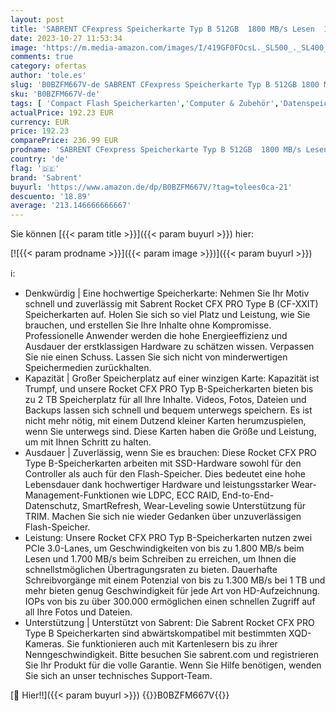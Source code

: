 ```yaml
---
layout: post
title: 'SABRENT CFexpress Speicherkarte Typ B 512GB  1800 MB/s Lesen  1700MB/s Schreiben  cf Express Memory Card 8k raw für DSLR  professionelle Cinematographer Fotografen Videofilmer Vloggers  CF-XXIT-512 '
date: 2023-10-27 11:53:34
image: 'https://m.media-amazon.com/images/I/419GF0FOcsL._SL500_._SL400_.jpg'
comments: true
category: ofertas
author: 'tole.es'
slug: 'B0BZFM667V-de SABRENT CFexpress Speicherkarte Typ B 512GB 1800 MB/s...'
sku: 'B0BZFM667V-de'
tags: [ 'Compact Flash Speicherkarten','Computer & Zubehör','Datenspeicher','Externe Datenspeicher','Speicherkarten','sabrent','🇩🇪', ]
actualPrice: 192.23 EUR
currency: EUR
price: 192.23
comparePrice: 236.99 EUR
prodname: 'SABRENT CFexpress Speicherkarte Typ B 512GB  1800 MB/s Lesen  1700MB/s Schreiben  cf Express Memory Card 8k raw für DSLR  professionelle Cinematographer Fotografen Videofilmer Vloggers  CF-XXIT-512 '
country: 'de'
flag: '🇩🇪'
brand: 'Sabrent'
buyurl: 'https://www.amazon.de/dp/B0BZFM667V/?tag=tolees0ca-21'
descuento: '18.89'
average: '213.146666666667'
---
```


Sie können [{{< param title >}}]({{< param buyurl >}}) hier:

[![{{< param prodname >}}]({{< param image >}})]({{< param buyurl >}})

ℹ️:

- Denkwürdig | Eine hochwertige Speicherkarte: Nehmen Sie Ihr Motiv schnell und zuverlässig mit Sabrent Rocket CFX PRO Type B (CF-XXIT) Speicherkarten auf. Holen Sie sich so viel Platz und Leistung, wie Sie brauchen, und erstellen Sie Ihre Inhalte ohne Kompromisse. Professionelle Anwender werden die hohe Energieeffizienz und Ausdauer der erstklassigen Hardware zu schätzen wissen. Verpassen Sie nie einen Schuss. Lassen Sie sich nicht von minderwertigen Speichermedien zurückhalten.
- Kapazität | Großer Speicherplatz auf einer winzigen Karte: Kapazität ist Trumpf, und unsere Rocket CFX PRO Typ B-Speicherkarten bieten bis zu 2 TB Speicherplatz für all Ihre Inhalte. Videos, Fotos, Dateien und Backups lassen sich schnell und bequem unterwegs speichern. Es ist nicht mehr nötig, mit einem Dutzend kleiner Karten herumzuspielen, wenn Sie unterwegs sind. Diese Karten haben die Größe und Leistung, um mit Ihnen Schritt zu halten.
- Ausdauer | Zuverlässig, wenn Sie es brauchen: Diese Rocket CFX PRO Type B-Speicherkarten arbeiten mit SSD-Hardware sowohl für den Controller als auch für den Flash-Speicher. Dies bedeutet eine hohe Lebensdauer dank hochwertiger Hardware und leistungsstarker Wear-Management-Funktionen wie LDPC, ECC RAID, End-to-End-Datenschutz, SmartRefresh, Wear-Leveling sowie Unterstützung für TRIM. Machen Sie sich nie wieder Gedanken über unzuverlässigen Flash-Speicher.
- Leistung: Unsere Rocket CFX PRO Typ B-Speicherkarten nutzen zwei PCIe 3.0-Lanes, um Geschwindigkeiten von bis zu 1.800 MB/s beim Lesen und 1.700 MB/s beim Schreiben zu erreichen, um Ihnen die schnellstmöglichen Übertragungsraten zu bieten. Dauerhafte Schreibvorgänge mit einem Potenzial von bis zu 1.300 MB/s bei 1 TB und mehr bieten genug Geschwindigkeit für jede Art von HD-Aufzeichnung. IOPs von bis zu über 300.000 ermöglichen einen schnellen Zugriff auf all Ihre Fotos und Dateien.
- Unterstützung | Unterstützt von Sabrent: Die Sabrent Rocket CFX PRO Type B Speicherkarten sind abwärtskompatibel mit bestimmten XQD-Kameras. Sie funktionieren auch mit Kartenlesern bis zu ihrer Nenngeschwindigkeit. Bitte besuchen Sie sabrent.com und registrieren Sie Ihr Produkt für die volle Garantie. Wenn Sie Hilfe benötigen, wenden Sie sich an unser technisches Support-Team.

[🛒 Hier!!]({{< param buyurl >}})
{{<world>}}B0BZFM667V{{</world>}}
